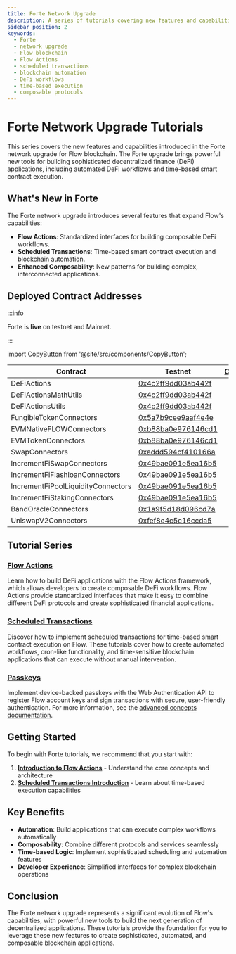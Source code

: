 ```yaml
---
title: Forte Network Upgrade
description: A series of tutorials covering new features and capabilities introduced in the Forte network upgrade for Flow blockchain.
sidebar_position: 2
keywords:
  - Forte
  - network upgrade
  - Flow blockchain
  - Flow Actions
  - scheduled transactions
  - blockchain automation
  - DeFi workflows
  - time-based execution
  - composable protocols
---
```


# Forte Network Upgrade Tutorials

This series covers the new features and capabilities introduced in the Forte network upgrade for Flow blockchain. The Forte upgrade brings powerful new tools for building sophisticated decentralized finance (DeFi) applications, including automated DeFi workflows and time-based smart contract execution.

## What's New in Forte

The Forte network upgrade introduces several features that expand Flow's capabilities:

- **Flow Actions**: Standardized interfaces for building composable DeFi workflows.
- **Scheduled Transactions**: Time-based smart contract execution and blockchain automation.
- **Enhanced Composability**: New patterns for building complex, interconnected applications.

## Deployed Contract Addresses

:::info

Forte is **live** on testnet and Mainnet.

:::

import CopyButton from '@site/src/components/CopyButton';

| Contract                           | Testnet                                                                                                                          | [CLI](https://developers.flow.com/build/tools/flow-cli/dependency-manager)                                                                             | Mainnet                                                                                                                  | [CLI](https://developers.flow.com/build/tools/flow-cli/dependency-manager)                                                                             |
| ---------------------------------- | -------------------------------------------------------------------------------------------------------------------------------- | ------------------------------------------------------------------------------------------------------------------------------------------------------ | ------------------------------------------------------------------------------------------------------------------------ | ------------------------------------------------------------------------------------------------------------------------------------------------------ |
| DeFiActions                        | [0x4c2ff9dd03ab442f](https://testnet.flowscan.io/contract/A.4c2ff9dd03ab442f.DeFiActions?tab=deployments)                        | <CopyButton text="flow dependencies install testnet://0x4c2ff9dd03ab442f.DeFiActions" title="Copy install command (testnet)" />                        | [0x92195d814edf9cb0](https://flowscan.io/contract/A.92195d814edf9cb0.DeFiActions?tab=deployments)                        | <CopyButton text="flow dependencies install mainnet://0x92195d814edf9cb0.DeFiActions" title="Copy install command (mainnet)" />                        |
| DeFiActionsMathUtils               | [0x4c2ff9dd03ab442f](https://testnet.flowscan.io/contract/A.4c2ff9dd03ab442f.DeFiActionsMathUtils?tab=deployments)               | <CopyButton text="flow dependencies install testnet://0x4c2ff9dd03ab442f.DeFiActionsMathUtils" title="Copy install command (testnet)" />               | [0x92195d814edf9cb0](https://flowscan.io/contract/A.92195d814edf9cb0.DeFiActionsMathUtils?tab=deployments)               | <CopyButton text="flow dependencies install mainnet://0x92195d814edf9cb0.DeFiActionsMathUtils" title="Copy install command (mainnet)" />               |
| DeFiActionsUtils                   | [0x4c2ff9dd03ab442f](https://testnet.flowscan.io/contract/A.4c2ff9dd03ab442f.DeFiActionsUtils?tab=deployments)                   | <CopyButton text="flow dependencies install testnet://0x4c2ff9dd03ab442f.DeFiActionsUtils" title="Copy install command (testnet)" />                   | [0x92195d814edf9cb0](https://flowscan.io/contract/A.92195d814edf9cb0.DeFiActionsUtils?tab=deployments)                   | <CopyButton text="flow dependencies install mainnet://0x92195d814edf9cb0.DeFiActionsUtils" title="Copy install command (mainnet)" />                   |
| FungibleTokenConnectors            | [0x5a7b9cee9aaf4e4e](https://testnet.flowscan.io/contract/A.5a7b9cee9aaf4e4e.FungibleTokenConnectors?tab=deployments)            | <CopyButton text="flow dependencies install testnet://0x5a7b9cee9aaf4e4e.FungibleTokenConnectors" title="Copy install command (testnet)" />            | [0x1d9a619393e9fb53](https://flowscan.io/contract/A.1d9a619393e9fb53.FungibleTokenConnectors?tab=deployments)            | <CopyButton text="flow dependencies install mainnet://0x1d9a619393e9fb53.FungibleTokenConnectors" title="Copy install command (mainnet)" />            |
| EVMNativeFLOWConnectors            | [0xb88ba0e976146cd1](https://testnet.flowscan.io/contract/A.b88ba0e976146cd1.EVMNativeFLOWConnectors?tab=deployments)            | <CopyButton text="flow dependencies install testnet://0xb88ba0e976146cd1.EVMNativeFLOWConnectors" title="Copy install command (testnet)" />            | [0xcc15a0c9c656b648](https://flowscan.io/contract/A.cc15a0c9c656b648.EVMNativeFLOWConnectors?tab=deployments)            | <CopyButton text="flow dependencies install mainnet://0xcc15a0c9c656b648.EVMNativeFLOWConnectors" title="Copy install command (mainnet)" />            |
| EVMTokenConnectors                 | [0xb88ba0e976146cd1](https://testnet.flowscan.io/contract/A.b88ba0e976146cd1.EVMTokenConnectors?tab=deployments)                 | <CopyButton text="flow dependencies install testnet://0xb88ba0e976146cd1.EVMTokenConnectors" title="Copy install command (testnet)" />                 | [0xcc15a0c9c656b648](https://flowscan.io/contract/A.cc15a0c9c656b648.EVMTokenConnectors?tab=deployments)                 | <CopyButton text="flow dependencies install mainnet://0xcc15a0c9c656b648.EVMTokenConnectors" title="Copy install command (mainnet)" />                 |
| SwapConnectors                     | [0xaddd594cf410166a](https://testnet.flowscan.io/contract/A.addd594cf410166a.SwapConnectors?tab=deployments)                     | <CopyButton text="flow dependencies install testnet://0xaddd594cf410166a.SwapConnectors" title="Copy install command (testnet)" />                     | [0x0bce04a00aedf132](https://flowscan.io/contract/A.0bce04a00aedf132.SwapConnectors?tab=deployments)                     | <CopyButton text="flow dependencies install mainnet://0x0bce04a00aedf132.SwapConnectors" title="Copy install command (mainnet)" />                     |
| IncrementFiSwapConnectors          | [0x49bae091e5ea16b5](https://testnet.flowscan.io/contract/A.49bae091e5ea16b5.IncrementFiSwapConnectors?tab=deployments)          | <CopyButton text="flow dependencies install testnet://0x49bae091e5ea16b5.IncrementFiSwapConnectors" title="Copy install command (testnet)" />          | [0xefa9bd7d1b17f1ed](https://flowscan.io/contract/A.efa9bd7d1b17f1ed.IncrementFiSwapConnectors?tab=deployments)          | <CopyButton text="flow dependencies install mainnet://0xefa9bd7d1b17f1ed.IncrementFiSwapConnectors" title="Copy install command (mainnet)" />          |
| IncrementFiFlashloanConnectors     | [0x49bae091e5ea16b5](https://testnet.flowscan.io/contract/A.49bae091e5ea16b5.IncrementFiFlashloanConnectors?tab=deployments)     | <CopyButton text="flow dependencies install testnet://0x49bae091e5ea16b5.IncrementFiFlashloanConnectors" title="Copy install command (testnet)" />     | [0xefa9bd7d1b17f1ed](https://flowscan.io/contract/A.efa9bd7d1b17f1ed.IncrementFiFlashloanConnectors?tab=deployments)     | <CopyButton text="flow dependencies install mainnet://0xefa9bd7d1b17f1ed.IncrementFiFlashloanConnectors" title="Copy install command (mainnet)" />     |
| IncrementFiPoolLiquidityConnectors | [0x49bae091e5ea16b5](https://testnet.flowscan.io/contract/A.49bae091e5ea16b5.IncrementFiPoolLiquidityConnectors?tab=deployments) | <CopyButton text="flow dependencies install testnet://0x49bae091e5ea16b5.IncrementFiPoolLiquidityConnectors" title="Copy install command (testnet)" /> | [0xefa9bd7d1b17f1ed](https://flowscan.io/contract/A.efa9bd7d1b17f1ed.IncrementFiPoolLiquidityConnectors?tab=deployments) | <CopyButton text="flow dependencies install mainnet://0xefa9bd7d1b17f1ed.IncrementFiPoolLiquidityConnectors" title="Copy install command (mainnet)" /> |
| IncrementFiStakingConnectors       | [0x49bae091e5ea16b5](https://testnet.flowscan.io/contract/A.49bae091e5ea16b5.IncrementFiStakingConnectors?tab=deployments)       | <CopyButton text="flow dependencies install testnet://0x49bae091e5ea16b5.IncrementFiStakingConnectors" title="Copy install command (testnet)" />       | [0xefa9bd7d1b17f1ed](https://flowscan.io/contract/A.efa9bd7d1b17f1ed.IncrementFiStakingConnectors?tab=deployments)       | <CopyButton text="flow dependencies install mainnet://0xefa9bd7d1b17f1ed.IncrementFiStakingConnectors" title="Copy install command (mainnet)" />       |
| BandOracleConnectors               | [0x1a9f5d18d096cd7a](https://testnet.flowscan.io/contract/A.1a9f5d18d096cd7a.BandOracleConnectors?tab=deployments)               | <CopyButton text="flow dependencies install testnet://0x1a9f5d18d096cd7a.BandOracleConnectors" title="Copy install command (testnet)" />               | [0xf627b5c89141ed99](https://flowscan.io/contract/A.f627b5c89141ed99.BandOracleConnectors?tab=deployments)               | <CopyButton text="flow dependencies install mainnet://0xf627b5c89141ed99.BandOracleConnectors" title="Copy install command (mainnet)" />               |
| UniswapV2Connectors                | [0xfef8e4c5c16ccda5](https://testnet.flowscan.io/contract/A.fef8e4c5c16ccda5.UniswapV2Connectors?tab=deployments)                | <CopyButton text="flow dependencies install testnet://0xfef8e4c5c16ccda5.UniswapV2Connectors" title="Copy install command (testnet)" />                | [0x0e5b1dececaca3a8](https://flowscan.io/contract/A.0e5b1dececaca3a8.UniswapV2Connectors?tab=deployments)                | <CopyButton text="flow dependencies install mainnet://0x0e5b1dececaca3a8.UniswapV2Connectors" title="Copy install command (mainnet)" />                |

## Tutorial Series

### [Flow Actions]

Learn how to build DeFi applications with the Flow Actions framework, which allows developers to create composable DeFi workflows. Flow Actions provide standardized interfaces that make it easy to combine different DeFi protocols and create sophisticated financial applications.

### [Scheduled Transactions]

Discover how to implement scheduled transactions for time-based smart contract execution on Flow. These tutorials cover how to create automated workflows, cron-like functionality, and time-sensitive blockchain applications that can execute without manual intervention.

### [Passkeys]

Implement device-backed passkeys with the Web Authentication API to register Flow account keys and sign transactions with secure, user-friendly authentication. For more information, see the [advanced concepts documentation](../../build/cadence/advanced-concepts/passkeys.md).

## Getting Started

To begin with Forte tutorials, we recommend that you start with:

1. **[Introduction to Flow Actions]** - Understand the core concepts and architecture
2. **[Scheduled Transactions Introduction]** - Learn about time-based execution capabilities

## Key Benefits

- **Automation**: Build applications that can execute complex workflows automatically
- **Composability**: Combine different protocols and services seamlessly
- **Time-based Logic**: Implement sophisticated scheduling and automation features
- **Developer Experience**: Simplified interfaces for complex blockchain operations

## Conclusion

The Forte network upgrade represents a significant evolution of Flow's capabilities, with powerful new tools to build the next generation of decentralized applications. These tutorials provide the foundation for you to leverage these new features to create sophisticated, automated, and composable blockchain applications.

<!-- Relative links, will not render on page -->

[Flow Actions]: ./flow-actions/index.md
[Scheduled Transactions]: ./scheduled-transactions/index.md
[Passkeys]: ../../build/cadence/advanced-concepts/passkeys.md
[Introduction to Flow Actions]: ./flow-actions/intro-to-flow-actions.md
[Scheduled Transactions Introduction]: ./scheduled-transactions/scheduled-transactions-introduction.md
